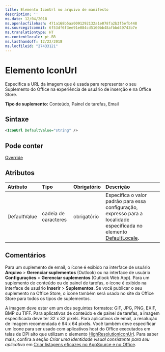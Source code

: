 ```yaml
---
title: Elemento IconUrl no arquivo de manifesto
description: ''
ms.date: 12/04/2018
ms.openlocfilehash: 471a168b5aa0091292132a1e078fa2b3f5efb448
ms.sourcegitcommit: 6f53df6f3ee91e084cd5160bb48afbbd49743b7e
ms.translationtype: HT
ms.contentlocale: pt-BR
ms.lasthandoff: 12/22/2018
ms.locfileid: "27433121"
---
```

# <a name="iconurl-element"></a>Elemento IconUrl

Especifica a URL da imagem que é usada para representar o seu Suplemento do Office na experiência de usuário de inserção e na Office Store.

**Tipo de suplemento:** Conteúdo, Painel de tarefas, Email

## <a name="syntax"></a>Sintaxe

```XML
<IconUrl DefaultValue="string" />
```

## <a name="can-contain"></a>Pode conter

[Override](override.md)

## <a name="attributes"></a>Atributos

|**Atributo**|**Tipo**|**Obrigatório**|**Descrição**|
|:-----|:-----|:-----|:-----|
|DefaultValue|cadeia de caracteres|obrigatório|Especifica o valor padrão para essa configuração, expresso para a localidade especificada no elemento [DefaultLocale](defaultlocale.md).|

## <a name="remarks"></a>Comentários

Para um suplemento de email, o ícone é exibido na interface de usuário **Arquivo**  >  **Gerenciar suplementos** (Outlook) ou na interface de usuário **Configurações**  >  **Gerenciar suplementos** (Outlook Web App). Para um suplemento de conteúdo ou de painel de tarefas, o ícone é exibido na interface de usuário **Inserir**  >  **Suplementos**. Se você publicar o seu suplemento na Office Store, o ícone também será usado no site da Office Store para todos os tipos de suplementos.

A imagem deve estar em um dos seguintes formatos: GIF, JPG, PNG, EXIF, BMP ou TIFF. Para aplicativos de conteúdo e de painel de tarefas, a imagem especificada deve ter 32 x 32 pixels. Para aplicativos de email, a resolução de imagem recomendada é 64 x 64 pixels. Você também deve especificar um ícone para ser usado com aplicativos host do Office executados em telas de DPI alto que utilizam o elemento [HighResolutionIconUrl](highresolutioniconurl.md). Para saber mais, confira a seção _Criar uma identidade visual consistente para seu aplicativo_ em [Criar listagens eficazes no AppSource e no Office](https://docs.microsoft.com/office/dev/store/create-effective-office-store-listings#create-a-consistent-visual-identity).
